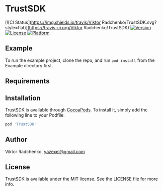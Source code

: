 # TrustSDK

[![CI Status](https://img.shields.io/travis/Viktor Radchenko/TrustSDK.svg?style=flat)](https://travis-ci.org/Viktor Radchenko/TrustSDK)
[![Version](https://img.shields.io/cocoapods/v/TrustSDK.svg?style=flat)](https://cocoapods.org/pods/TrustSDK)
[![License](https://img.shields.io/cocoapods/l/TrustSDK.svg?style=flat)](https://cocoapods.org/pods/TrustSDK)
[![Platform](https://img.shields.io/cocoapods/p/TrustSDK.svg?style=flat)](https://cocoapods.org/pods/TrustSDK)

## Example

To run the example project, clone the repo, and run `pod install` from the Example directory first.

## Requirements

## Installation

TrustSDK is available through [CocoaPods](https://cocoapods.org). To install
it, simply add the following line to your Podfile:

```ruby
pod 'TrustSDK'
```

## Author

Viktor Radchenko, yazexel@gmail.com

## License

TrustSDK is available under the MIT license. See the LICENSE file for more info.
